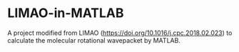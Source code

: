 # LIMAO-in-MATLAB
A project modified from LIMAO (https://doi.org/10.1016/j.cpc.2018.02.023) to calculate the molecular rotational wavepacket by MATLAB.

